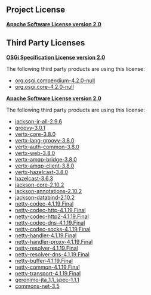 <!-- Created by CodeLicenseManager -->
## Project License

__[Apache Software License version 2.0](http://www.apache.org/licenses/LICENSE-2.0.html)__

## Third Party Licenses

__[OSGi Specification License version 2.0](http://www.osgi.org/Specifications/Licensing)__

The following third party products are using this license:

* [org.osgi.compendium-4.2.0-null](http://www.osgi.org/)
* [org.osgi.core-4.2.0-null](http://www.osgi.org/)

__[Apache Software License version 2.0](http://www.apache.org/licenses/LICENSE-2.0.txt)__

The following third party products are using this license:

* [jackson-jr-all-2.9.6](http://wiki.fasterxml.com/JacksonHome)
* [groovy-3.0.1](https://groovy-lang.org)
* [vertx-core-3.8.0](http://www.apache.org/licenses/LICENSE-2.0.txt)
* [vertx-lang-groovy-3.8.0](http://www.apache.org/licenses/LICENSE-2.0.txt)
* [vertx-auth-common-3.8.0](git@github.com:vert-x3/vertx-ext-parent.git)
* [vertx-web-3.8.0](http://www.apache.org/licenses/LICENSE-2.0.txt)
* [vertx-amqp-bridge-3.8.0](http://www.apache.org/licenses/LICENSE-2.0.txt)
* [vertx-amqp-client-3.8.0](git@github.com:vert-x3/vertx-ext-parent.git)
* [vertx-hazelcast-3.8.0](git@github.com:vert-x3/vertx-ext-parent.git)
* [hazelcast-3.6.3](http://www.hazelcast.com/)
* [jackson-core-2.10.2](https://github.com/FasterXML/jackson-core)
* [jackson-annotations-2.10.2](http://github.com/FasterXML/jackson)
* [jackson-databind-2.10.2](http://github.com/FasterXML/jackson)
* [netty-codec-4.1.19.Final](http://netty.io/)
* [netty-codec-http-4.1.19.Final](http://netty.io/)
* [netty-codec-http2-4.1.19.Final](http://netty.io/)
* [netty-codec-dns-4.1.19.Final](http://netty.io/)
* [netty-codec-socks-4.1.19.Final](http://netty.io/)
* [netty-handler-4.1.19.Final](http://netty.io/)
* [netty-handler-proxy-4.1.19.Final](http://netty.io/)
* [netty-resolver-4.1.19.Final](http://netty.io/)
* [netty-resolver-dns-4.1.19.Final](http://netty.io/)
* [netty-buffer-4.1.19.Final](http://netty.io/)
* [netty-common-4.1.19.Final](http://netty.io/)
* [netty-transport-4.1.19.Final](http://netty.io/)
* [geronimo-jta_1.1_spec-1.1.1](scm:svn:https://svn.apache.org/repos/asf/geronimo/specs/tags/geronimo-jta_1.1_spec-1.1.1)
* [commons-net-3.5](http://commons.apache.org/proper/commons-net/)

<!-- CLM -->
